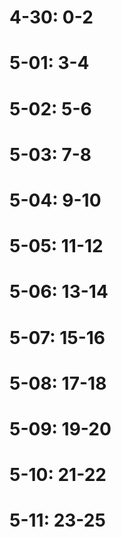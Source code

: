 # 4-30: 0-2

# 5-01: 3-4

# 5-02: 5-6
# 5-03: 7-8
# 5-04: 9-10
# 5-05: 11-12
# 5-06: 13-14

# 5-07: 15-16
# 5-08: 17-18
# 5-09: 19-20
# 5-10: 21-22
# 5-11: 23-25
